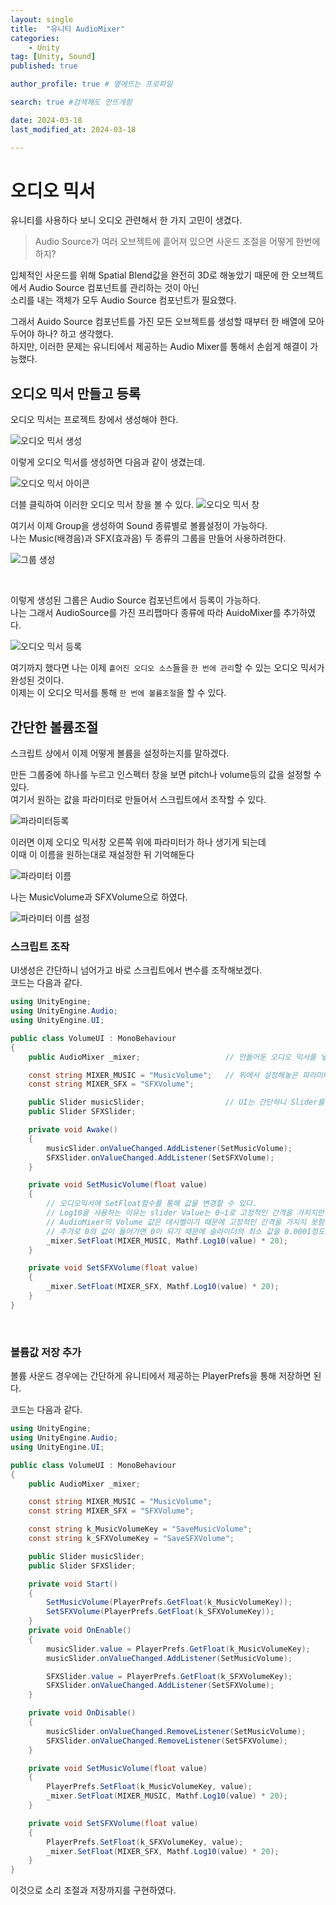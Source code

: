 ```yaml
---
layout: single
title:  "유니티 AudioMixer"
categories: 
    - Unity
tag: [Unity, Sound]
published: true

author_profile: true # 옆에뜨는 프로파일

search: true #검색해도 안뜨게함

date: 2024-03-18
last_modified_at: 2024-03-18

---
```


# 오디오 믹서

유니티를 사용하다 보니 오디오 관련해서 한 가지 고민이 생겼다.

> Audio Source가 여러 오브젝트에 흩어져 있으면 사운드 조절을 어떻게 한번에 하지?

입체적인 사운드를 위해 Spatial Blend값을 완전히 3D로 해놓았기 때문에 한 오브젝트에서 Audio Source 컴포넌트를 관리하는 것이 아닌<br>
소리를 내는 객체가 모두 Audio Source 컴포넌트가 필요했다.

그래서 Auido Source 컴포넌트를 가진 모든 오브젝트를 생성할 때부터 한 배열에 모아두어야 하나? 하고 생각했다. <br>
하지만, 이러한 문제는 유니티에서 제공하는 Audio Mixer를 통해서 손쉽게 해결이 가능했다.

## 오디오 믹서 만들고 등록
오디오 믹서는 프로젝트 창에서 생성해야 한다.

![오디오 믹서 생성](https://github.com/novicehog/comments/assets/131991619/2a2dca01-6820-4705-9bd7-f92fea92d915)
<br>

이렇게 오디오 믹서를 생성하면 다음과 같이 생겼는데.

![오디오 믹서 아이콘](https://github.com/novicehog/comments/assets/131991619/a3a84942-d0a0-45b6-ab7c-61cc8161008b)
<br>

더블 클릭하여 이러한 오디오 믹서 창을 볼 수 있다.
![오디오 믹서 창](https://github.com/novicehog/comments/assets/131991619/e93e5453-ddec-4242-82bd-4e4ca64aa89f)
<br>


여기서 이제 Group을 생성하여 Sound 종류별로 볼륨설정이 가능하다. <br>
나는 Music(배경음)과 SFX(효과음) 두 종류의 그룹을 만들어 사용하려한다.

![그룹 생성](https://github.com/novicehog/comments/assets/131991619/c29dcd7f-b991-4603-9790-26b361abdb4b)

<br>


이렇게 생성된 그룹은 Audio Source 컴포넌트에서 등록이 가능하다.<br>
나는 그래서 AudioSource를 가진 프리팹마다 종류에 따라 AuidoMixer를 추가하였다.

![오디오 믹서 등록](https://github.com/novicehog/comments/assets/131991619/dcdd4398-0c94-4017-bec0-c67a30a6d259)
<br>

여기까지 했다면 나는 이제 `흩어진 오디오 소스`들을 `한 번에 관리`할 수 있는 오디오 믹서가 완성된 것이다.<br>
이제는 이 오디오 믹서를 통해 `한 번에 볼륨조절`을 할 수 있다.

## 간단한 볼륨조절
스크립트 상에서 이제 어떻게 볼륨을 설정하는지를 말하겠다.

만든 그룹중에 하나를 누르고 인스펙터 창을 보면 pitch나 volume등의 값을 설정할 수 있다.<br>
여기서 원하는 값을 파라미터로 만들어서 스크립트에서 조작할 수 있다.

![파라미터등록](https://github.com/novicehog/comments/assets/131991619/1c009851-d727-4bc1-94f0-92248f20356a)
<br>

이러면 이제 오디오 믹서창 오른쪽 위에 파라미터가 하나 생기게 되는데 <br>
이때 이 이름을 원하는대로 재설정한 뒤 기억해둔다

![파라미터 이름](https://github.com/novicehog/comments/assets/131991619/242cc747-1d0c-47b4-a54c-d54eddfde4c9)
<br>

나는 MusicVolume과 SFXVolume으로 하였다.

![파라미터 이름 설정](https://github.com/novicehog/comments/assets/131991619/abff7237-9ec5-446f-9f18-ea8c4abc550c)

### 스크립트 조작
UI생성은 간단하니 넘어가고 바로 스크립트에서 변수를 조작해보겠다.<br>
코드는 다음과 같다.

```cs
using UnityEngine;
using UnityEngine.Audio;
using UnityEngine.UI;

public class VolumeUI : MonoBehaviour
{
    public AudioMixer _mixer;                   // 만들어둔 오디오 믹서를 넣어놓는다.

    const string MIXER_MUSIC = "MusicVolume";   // 위에서 설정해놓은 파라미터 이름들이다
    const string MIXER_SFX = "SFXVolume";

    public Slider musicSlider;                  // UI는 간단하니 Slider를 만들고 등록해두었다.
    public Slider SFXSlider;

    private void Awake()
    {
        musicSlider.onValueChanged.AddListener(SetMusicVolume);
        SFXSlider.onValueChanged.AddListener(SetSFXVolume);
    }

    private void SetMusicVolume(float value)
    {
        // 오디오믹서에 SetFloat함수를 통해 값을 변경할 수 있다.
        // Log10을 사용하는 이유는 slider Value는 0~1로 고정적인 간격을 가지지만
        // AudioMixer의 Volume 값은 데시벨이기 때문에 고정적인 간격을 가지지 못함.
        // 추가로 0의 값이 들어가면 0이 되기 때문에 슬라이더의 최소 값을 0.0001정도로 설정해 두는것이 좋음
        _mixer.SetFloat(MIXER_MUSIC, Mathf.Log10(value) * 20);
    }

    private void SetSFXVolume(float value)
    {
        _mixer.SetFloat(MIXER_SFX, Mathf.Log10(value) * 20);
    }
}
```
<br>



### 볼륨값 저장 추가
볼륨 사운드 경우에는 간단하게 유니티에서 제공하는 PlayerPrefs을 통해 저장하면 된다.

코드는 다음과 같다.

```cs
using UnityEngine;
using UnityEngine.Audio;
using UnityEngine.UI;

public class VolumeUI : MonoBehaviour
{
    public AudioMixer _mixer;

    const string MIXER_MUSIC = "MusicVolume";
    const string MIXER_SFX = "SFXVolume";

    const string k_MusicVolumeKey = "SaveMusicVolume";
    const string k_SFXVolumeKey = "SaveSFXVolume";

    public Slider musicSlider;
    public Slider SFXSlider;

    private void Start()
    {
        SetMusicVolume(PlayerPrefs.GetFloat(k_MusicVolumeKey));
        SetSFXVolume(PlayerPrefs.GetFloat(k_SFXVolumeKey));
    }
    private void OnEnable()
    {
        musicSlider.value = PlayerPrefs.GetFloat(k_MusicVolumeKey);
        musicSlider.onValueChanged.AddListener(SetMusicVolume);

        SFXSlider.value = PlayerPrefs.GetFloat(k_SFXVolumeKey);
        SFXSlider.onValueChanged.AddListener(SetSFXVolume);
    }

    private void OnDisable()
    {
        musicSlider.onValueChanged.RemoveListener(SetMusicVolume);
        SFXSlider.onValueChanged.RemoveListener(SetSFXVolume);
    }

    private void SetMusicVolume(float value)
    {
        PlayerPrefs.SetFloat(k_MusicVolumeKey, value);
        _mixer.SetFloat(MIXER_MUSIC, Mathf.Log10(value) * 20);
    }

    private void SetSFXVolume(float value)
    {
        PlayerPrefs.SetFloat(k_SFXVolumeKey, value);
        _mixer.SetFloat(MIXER_SFX, Mathf.Log10(value) * 20);
    }
}
```

이것으로 소리 조절과 저장까지를 구현하였다.